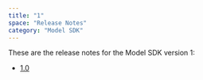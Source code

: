 ```yaml
---
title: "1"
space: "Release Notes"
category: "Model SDK"
---
```


These are the release notes for the Model SDK version 1:

* [1.0](1.0)
